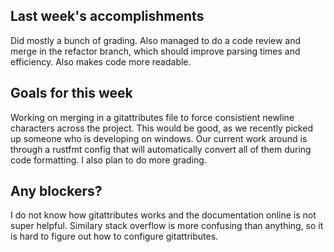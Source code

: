 ## Last week's accomplishments
Did mostly a bunch of grading.
Also managed to do a code review and merge in the refactor branch,
which should improve parsing times and efficiency. Also makes code
more readable.

## Goals for this week
Working on merging in a gitattributes file to force consistient newline
characters across the project. This would be good, as we recently picked up
someone who is developing on windows. Our current work around is through a rustfmt
config that will automatically convert all of them during code formatting.
I also plan to do more grading.

## Any blockers?
I do not know how gitattributes works and the documentation online
is not super helpful. Similary stack overflow is more confusing than anything,
so it is hard to figure out how to configure gitattributes.
